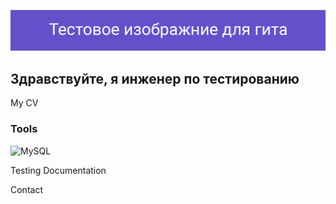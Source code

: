 ![Header](https://github.com/TokarevEgor/TokarevEgor/blob/main/assets/image_for_git_1.png)

## Здравствуйте, я инженер по тестированию

My CV

### Tools
![MySQL](https://img.shields.io/badge/-MySQL-006699)

Testing Documentation

Contact
